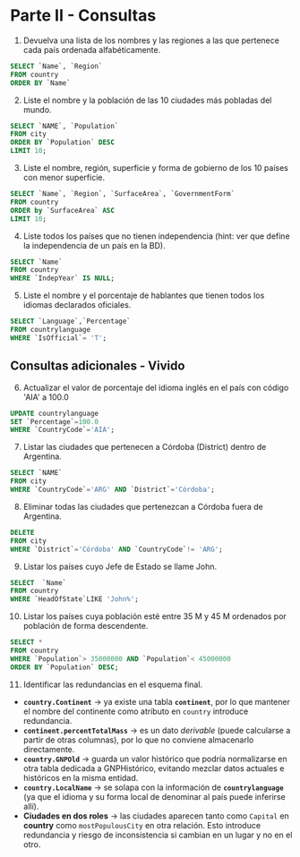 # Parte II - Consultas

1. Devuelva una lista de los nombres y las regiones a las que pertenece cada país ordenada alfabéticamente.

```sql  
SELECT `Name`, `Region` 
FROM country 
ORDER BY `Name` 
```

2. Liste el nombre y la población de las 10 ciudades más pobladas del mundo.

```sql
SELECT `NAME`, `Population`
FROM city
ORDER BY `Population` DESC
LIMIT 10;
```

3. Liste el nombre, región, superficie y forma de gobierno de los 10 países con menor superficie.

```sql
SELECT `Name`, `Region`, `SurfaceArea`, `GovernmentForm` 
FROM country
ORDER by `SurfaceArea` ASC
LIMIT 10;
```

4. Liste todos los países que no tienen independencia (hint: ver que define la independencia de un país en la BD).

```sql
SELECT `Name` 
FROM country
WHERE `IndepYear` IS NULL;
```

5. Liste el nombre y el porcentaje de hablantes que tienen todos los idiomas declarados oficiales.
```sql
SELECT `Language`,`Percentage`
FROM countrylanguage
WHERE `IsOfficial`= 'T';
```

## Consultas adicionales - Vivido

6. Actualizar el valor de porcentaje del idioma inglés en el país con código 'AIA' a 100.0

```sql
UPDATE countrylanguage 
SET `Percentage`=100.0
WHERE `CountryCode`='AIA';
```

7. Listar las ciudades que pertenecen a Córdoba (District) dentro de Argentina.

```sql
SELECT `NAME`
FROM city
WHERE `CountryCode`='ARG' AND `District`='Córdoba';
```

8. Eliminar todas las ciudades que pertenezcan a Córdoba fuera de Argentina.

```sql
DELETE
FROM city 
WHERE `District`='Córdoba' AND `CountryCode`!= 'ARG';
```

9. Listar los países cuyo Jefe de Estado se llame John.

```sql
SELECT  `Name`
FROM country
WHERE `HeadOfState`LIKE 'John%';
```

10. Listar los países cuya población esté entre 35 M y 45 M ordenados por población de forma descendente.

```sql
SELECT *
FROM country
WHERE `Population`> 35000000 AND `Population`< 45000000
ORDER BY `Population` DESC;
```

11. Identificar las redundancias en el esquema final.
- **`country.Continent`** → ya existe una tabla **`continent`**, por lo que mantener el nombre del continente como atributo en `country` introduce redundancia.
- **`continent.percentTotalMass`** → es un dato _derivable_ (puede calcularse a partir de otras columnas), por lo que no conviene almacenarlo directamente.
- **`country.GNPOld`** → guarda un valor histórico que podría normalizarse en otra tabla dedicada a GNPHistórico, evitando mezclar datos actuales e históricos en la misma entidad.
- **`country.LocalName`** → se solapa con la información de **`countrylanguage`** (ya que el idioma y su forma local de denominar al país puede inferirse allí).
- **Ciudades en dos roles** → las ciudades aparecen tanto como `Capital` en **country** como `mostPopulousCity` en otra relación. Esto introduce redundancia y riesgo de inconsistencia si cambian en un lugar y no en el otro.

